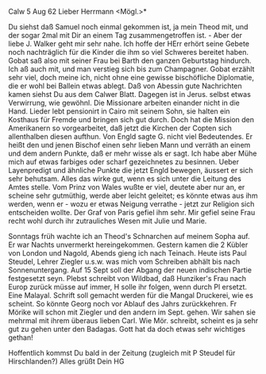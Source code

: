  Calw 5 Aug 62
Lieber Herrmann <Mögl.>*

Du siehst daß Samuel noch einmal gekommen ist, ja mein Theod mit, und der sogar 2mal mit Dir an einem Tag zusammengetroffen ist. - Aber der liebe J. Walker geht mir sehr nahe. Ich hoffe der HErr erhört seine Gebete noch nachträglich für die Kinder die ihm so viel Schweres bereitet haben. 
Gobat saß also mit seiner Frau bei Barth den ganzen Geburtstag hindurch. Ich aß auch mit, und man verstieg sich bis zum Champagner. Gobat erzählt sehr viel, doch meine ich, nicht ohne eine gewisse bischöfliche Diplomatie, die er wohl bei Ballein etwas ablegt. Daß von Abessin gute Nachrichten kamen siehst Du aus dem Calwer Blatt. Dagegen ist in Jerus. selbst etwas Verwirrung, wie gewöhnl. Die Missionare arbeiten einander nicht in die Hand. Lieder lebt pensionirt in Cairo mit seinem Sohn, sie halten ein Kosthaus für Fremde und bringen sich gut durch. Doch hat die Mission den Amerikanern so vorgearbeitet, daß jetzt die Kirchen der Copten sich allenthalben diesen aufthun. Von Engld sagte G. nicht viel Bedeutendes. Er heißt den und jenen Bischof einen sehr lieben Mann und verräth an einem und dem andern Punkte, daß er mehr wisse als er sagt. Ich habe aber Mühe mich auf etwas farbiges oder scharf gezeichnetes zu besinnen. Ueber Layenpredigt und ähnliche Punkte die jetzt Engld bewegen, äussert er sich sehr behutsam. Alles das wirke gut, wenn es sich unter die Leitung des Amtes stelle. Vom Prinz von Wales wußte er viel, deutete aber nur an, er scheine sehr gutmüthig, werde aber leicht geleitet; es könnte etwas aus ihm werden, wenn er - wozu er etwas Neigung verrathe - jetzt zur Religion sich entscheiden wollte. Der Graf von Paris gefiel ihm sehr. Mir gefiel seine Frau recht wohl durch ihr zutrauliches Wesen mit Julie und Marie.

Sonntags früh wachte ich an Theod's Schnarchen auf meinem Sopha auf. Er war Nachts unvermerkt hereingekommen. Gestern kamen die 2 Kübler von London und Nagold, Abends gieng ich nach Teinach. Heute ists Paul Steudel, Lehrer Ziegler u.s.w. was mich vom Schreiben abhält bis nach Sonnenuntergang. Auf 15 Sept soll der Abgang der neuen indischen Partie festgesetzt seyn. Plebst schreibt von Wildbad, daß Hunziker's Frau nach Europ zurück müsse auf immer, H solle ihr folgen, wenn durch Pl ersetzt. Eine Malayal. Schrift soll gemacht werden für die Mangal Druckerei, wie es scheint. So könnte Georg noch vor Ablauf des Jahrs zurückkehren. Fr Mörike will schon mit Ziegler und den andern im Sept. gehen. Wir sahen sie mehrmal mit ihrem überaus lieben Carl. Wie Mör. schreibt, scheint es ja sehr gut zu gehen unter den Badagas. Gott hat da doch etwas sehr wichtiges gethan!

Hoffentlich kommst Du bald in der Zeitung (zugleich mit P Steudel für Hirschlanden?) Alles grüßt
 Dein HG

